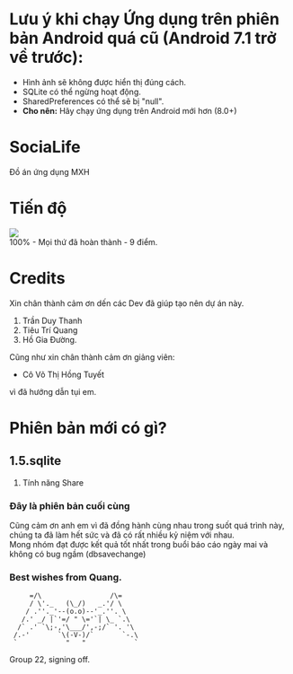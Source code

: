 # Lưu ý khi chạy Ứng dụng trên phiên bản Android quá cũ (Android 7.1 trở về trước):
- Hình ảnh sẽ không được hiển thị đúng cách.
- SQLite có thể ngừng hoạt động.
- SharedPreferences có thể sẽ bị "null".
- **Cho nên:** Hãy chạy ứng dụng trên Android mới hơn (8.0+)
# SociaLife
Đồ án ứng dụng MXH
# Tiến độ
![](https://geps.dev/progress/100)\
100% - Mọi thứ đã hoàn thành - 9 điểm.
# Credits
Xin chân thành cảm ơn dến các Dev đã giúp tạo nên dự án này.
1. Trần Duy Thanh
2. Tiêu Trí Quang
3. Hồ Gia Đường.

Cũng như xin chân thành cảm ơn giảng viên:

- Cô Võ Thị Hồng Tuyết

vì đã hướng dẫn tụi em.

# Phiên bản mới có gì?
## 1.5.sqlite
1. Tính năng Share
### Đây là phiên bản cuối cùng
Cũng cảm ơn anh em vì đã đồng hành cùng nhau trong suốt quá trình này, chúng ta đã làm hết sức và đã có rất nhiều kỷ niệm với nhau.\
Mong nhóm đạt được kết quả tốt nhất trong buổi báo cáo ngày mai và không có bug ngầm (dbsavechange)
### Best wishes from Quang.
```
     =/\                 /\=
     / \'._   (\_/)   _.'/ \
    / .''._'--(o.o)--'_.''. \
   /.' _/ |`'=/ " \='`| \_ `.\
  /` .' `\;-,'\___/',-;/` '. '\
 /.-'       `\(-V-)/`       `-.\
 `            "   "            `
 ```
 Group 22, signing off.
